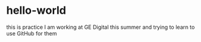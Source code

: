 # hello-world
this is practice
I am working at GE Digital this summer and trying to learn to use GitHub for them
